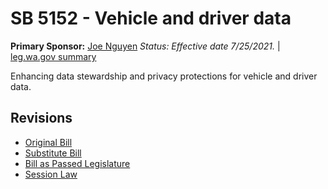 # SB 5152 - Vehicle and driver data
**Primary Sponsor:** [Joe Nguyen](/person/leg/nguyen_jo.md)
*Status: Effective date 7/25/2021.* | [leg.wa.gov summary](https://app.leg.wa.gov/billsummary?BillNumber=5152&Year=2021)

Enhancing data stewardship and privacy protections for vehicle and driver data.

## Revisions
* [Original Bill](1/)
* [Substitute Bill](S/)
* [Bill as Passed Legislature](S.PL/)
* [Session Law](S.SL/)